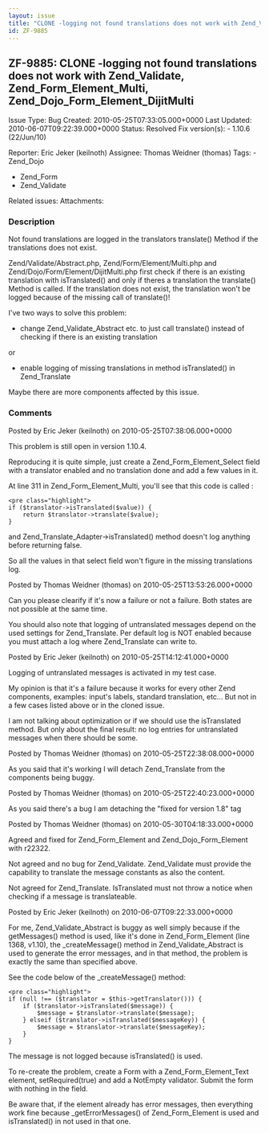 ```yaml
---
layout: issue
title: "CLONE -logging not found translations does not work with Zend_Validate, Zend_Form_Element_Multi, Zend_Dojo_Form_Element_DijitMulti"
id: ZF-9885
---
```


ZF-9885: CLONE -logging not found translations does not work with Zend\_Validate, Zend\_Form\_Element\_Multi, Zend\_Dojo\_Form\_Element\_DijitMulti
---------------------------------------------------------------------------------------------------------------------------------------------------

 Issue Type: Bug Created: 2010-05-25T07:33:05.000+0000 Last Updated: 2010-06-07T09:22:39.000+0000 Status: Resolved Fix version(s): - 1.10.6 (22/Jun/10)
 
 Reporter:  Eric Jeker (keilnoth)  Assignee:  Thomas Weidner (thomas)  Tags: - Zend\_Dojo
- Zend\_Form
- Zend\_Validate
 
 Related issues: 
 Attachments: 
### Description

Not found translations are logged in the translators translate() Method if the translations does not exist.

Zend/Validate/Abstract.php, Zend/Form/Element/Multi.php and Zend/Dojo/Form/Element/DijitMulti.php first check if there is an existing translation with isTranslated() and only if theres a translation the translate() Method is called. If the translation does not exist, the translation won't be logged because of the missing call of translate()!

I've two ways to solve this problem:

- change Zend\_Validate\_Abstract etc. to just call translate() instead of checking if there is an existing translation

or

- enable logging of missing translations in method isTranslated() in Zend\_Translate

Maybe there are more components affected by this issue.

 

 

### Comments

Posted by Eric Jeker (keilnoth) on 2010-05-25T07:38:06.000+0000

This problem is still open in version 1.10.4.

Reproducing it is quite simple, just create a Zend\_Form\_Element\_Select field with a translator enabled and no translation done and add a few values in it.

At line 311 in Zend\_Form\_Element\_Multi, you'll see that this code is called :

 
    <pre class="highlight"> 
    if ($translator->isTranslated($value)) {
        return $translator->translate($value);
    }


and Zend\_Translate\_Adapter->isTranslated() method doesn't log anything before returning false.

So all the values in that select field won't figure in the missing translations log.

 

 

Posted by Thomas Weidner (thomas) on 2010-05-25T13:53:26.000+0000

Can you please clearify if it's now a failure or not a failure. Both states are not possible at the same time.

You should also note that logging of untranslated messages depend on the used settings for Zend\_Translate. Per default log is NOT enabled because you must attach a log where Zend\_Translate can write to.

 

 

Posted by Eric Jeker (keilnoth) on 2010-05-25T14:12:41.000+0000

Logging of untranslated messages is activated in my test case.

My opinion is that it's a failure because it works for every other Zend components, examples: input's labels, standard translation, etc... But not in a few cases listed above or in the cloned issue.

I am not talking about optimization or if we should use the isTranslated method. But only about the final result: no log entries for untranslated messages when there should be some.

 

 

Posted by Thomas Weidner (thomas) on 2010-05-25T22:38:08.000+0000

As you said that it's working I will detach Zend\_Translate from the components being buggy.

 

 

Posted by Thomas Weidner (thomas) on 2010-05-25T22:40:23.000+0000

As you said there's a bug I am detaching the "fixed for version 1.8" tag

 

 

Posted by Thomas Weidner (thomas) on 2010-05-30T04:18:33.000+0000

Agreed and fixed for Zend\_Form\_Element and Zend\_Dojo\_Form\_Element with r22322.

Not agreed and no bug for Zend\_Validate. Zend\_Validate must provide the capability to translate the message constants as also the content.

Not agreed for Zend\_Translate. IsTranslated must not throw a notice when checking if a message is translateable.

 

 

Posted by Eric Jeker (keilnoth) on 2010-06-07T09:22:33.000+0000

For me, Zend\_Validate\_Abstract is buggy as well simply because if the getMessages() method is used, like it's done in Zend\_Form\_Element (line 1368, v1.10), the \_createMessage() method in Zend\_Validate\_Abstract is used to generate the error messages, and in that method, the problem is exactly the same than specified above.

See the code below of the \_createMessage() method:

 
    <pre class="highlight"> 
    if (null !== ($translator = $this->getTranslator())) {
        if ($translator->isTranslated($message)) {
            $message = $translator->translate($message);
        } elseif ($translator->isTranslated($messageKey)) {
            $message = $translator->translate($messageKey);
        }
    }


The message is not logged because isTranslated() is used.

To re-create the problem, create a Form with a Zend\_Form\_Element\_Text element, setRequired(true) and add a NotEmpty validator. Submit the form with nothing in the field.

Be aware that, if the element already has error messages, then everything work fine because \_getErrorMessages() of Zend\_Form\_Element is used and isTranslated() in not used in that one.

 

 